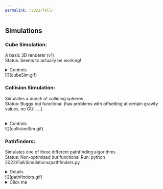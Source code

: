 ```yaml
---
permalink: /2022/fall/
---
```

## Simulations
### Cube Simulation:
A basic 3D renderer (v1)  
Status: Seems to actually be working!  
<details>
    <summary>Controls</summary>
    <p>
        To run: python 2022/Fall/Simulations/cube_sim/cube_sim.py<br>
        In GUI:<br><ul>
        <li>Space - Enter cube</li>
        <li>Shift/Ctrl - Layer up/down</li>
        <li>Escape - Exit GUI to simulation</li>
        </ul>In simulation:<br><ul>
        <li>Up/Down - Rotate static x</li>
        <li>Right/Left - Rotate dynamic y</li>
    </ul></p>
</details>
![](cubeSim.gif)


### Collision Simulation:
Simulates a bunch of colliding spheres  
Status: Buggy but functional (has problems with offsetting at certain gravity values, no GUI, ...)  
&nbsp;<details markdown="1">

<summary>Controls</summary>

<p>

To run: python 2022/Fall/Simulations/collision_sim.py  
In simulation:  
* 0-9 controls gravity value (0-0.9 sg's)

</p>

</details>
![](collisionSim.gif)


### Pathfinders:
Simulates one of three different pathfinding algorithms  
Status: Non-optimized but functional
Run: python 2022/Fall/Simulations/pathfinders.py  
<details>

    <summary>Controls</summary>
    
    To run: python 2022/Fall/Simulations/collision_sim.py  

</details>
![](pathfinders.gif)



<details>
  <summary>Click me</summary>
  
  <p>

  ### Heading
  1. Foo
  2. Bar
     * Baz
     * Qux

  ### Some Javascript
  ```js
  function logSomething(something) {
    console.log('Something', something);
  }
  ```
  </p>
</details>